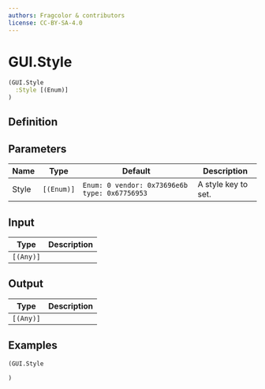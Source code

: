 ```yaml
---
authors: Fragcolor & contributors
license: CC-BY-SA-4.0
---
```



# GUI.Style

```clojure
(GUI.Style
  :Style [(Enum)]
)
```


## Definition




## Parameters

| Name | Type | Default | Description |
|------|------|---------|-------------|
| Style | `[(Enum)]` | `Enum: 0 vendor: 0x73696e6b type: 0x67756953` | A style key to set. |


## Input

| Type | Description |
|------|-------------|
| `[(Any)]` |  |


## Output

| Type | Description |
|------|-------------|
| `[(Any)]` |  |


## Examples

```clojure
(GUI.Style

)
```
